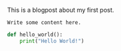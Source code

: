 This is a blogpost about my first post. 
```
Write some content here.
```

```python
def hello_world():
    print("Hello World!")
```
```